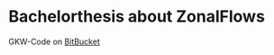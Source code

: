 # Bachelorthesis about ZonalFlows

GKW-Code on [BitBucket](https://bitbucket.org/gkw/gkw/wiki/Home)
